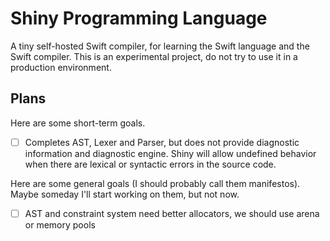 # Shiny Programming Language

A tiny self-hosted Swift compiler, for learning the Swift language and the Swift
compiler. This is an experimental project, do not try to use it in a production
environment.

## Plans

Here are some short-term goals.

-   [ ] Completes AST, Lexer and Parser, but does not provide diagnostic
    information and diagnostic engine. Shiny will allow undefined behavior when
    there are lexical or syntactic errors in the source code.

Here are some general goals (I should probably call them manifestos). Maybe
someday I'll start working on them, but not now.

-   [ ] AST and constraint system need better allocators, we should use arena or
    memory pools
